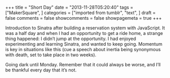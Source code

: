 +++
title = "Short Day"
date = "2013-11-28T05:20:40"
tags = ["MakerSquare", ]
categories = ["imported from tumblr", "text", ]
draft = false
comments = false
showcomments = false
showpagemeta = true
+++

<p>Introduction to Sinatra after building a reservation system with JavaScript. It was a half day and when I had an opportunity to get a ride home, a strange thing happened: I didn&rsquo;t jump at the opportunity. I had enjoyed experimenting and learning Sinatra, and wanted to keep going. Momentum is key in situations like this (cue a speech about inertia being synonymous with death, set to take place in two weeks). </p>

<p>Going dark until Monday. Remember that it could always be worse, and I&rsquo;ll be thankful every day that it&rsquo;s not.</p>